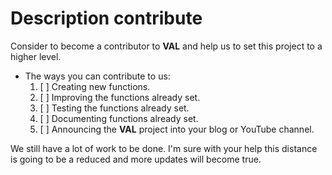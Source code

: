 # Description contribute

Consider to become a contributor to **VAL** and help us to set this project to a higher level.

- The ways you can contribute to us:
    1. [ ] Creating new functions.
    1. [ ] Improving the functions already set.
    1. [ ] Testing the functions already set.
    1. [ ] Documenting functions already set.
    1. [ ] Announcing the **VAL** project into your blog or YouTube channel.

We still have a lot of work to be done. I'm sure with your help this distance is going to be a reduced and more updates will become true.